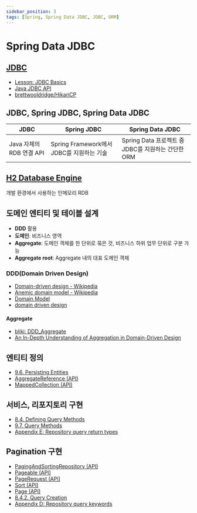 ```yaml
---
sidebar_position: 3
tags: [Spring, Spring Data JDBC, JDBC, ORM]
---
```


# Spring Data JDBC

## [JDBC](https://en.wikipedia.org/wiki/Java_Database_Connectivity)

- [Lesson: JDBC Basics](https://docs.oracle.com/javase/tutorial/jdbc/basics/index.html)
- [Java JDBC API](https://docs.oracle.com/javase/8/docs/technotes/guides/jdbc/)
- [brettwooldridge/HikariCP](https://github.com/brettwooldridge/HikariCP)

## JDBC, Spring JDBC, Spring Data JDBC

| JDBC | Spring JDBC | Spring Data JDBC |
| --- | --- | --- |
| Java 자체의 RDB 연결 API | Spring Framework에서 JDBC를 지원하는 기술 | Spring Data 프로젝트 중 JDBC를 지원하는 간단한 ORM |

## [H2 Database Engine](https://www.h2database.com/html/main.html)

개발 환경에서 사용하는 인메모리 RDB

## 도메인 엔티티 및 테이블 설계

- **DDD** 활용
- **도메인**: 비즈니스 영역
- **Aggregate**: 도메인 객체를 한 단위로 묶은 것, 비즈니스 하위 업무 단위로 구분 가능
- **Aggregate root**: Aggregate 내의 대표 도메인 객체

### DDD(Domain Driven Design)

- [Domain-driven design - Wikipedia](https://en.wikipedia.org/wiki/Domain-driven_design)
- [Anemic domain model - Wikipedia](https://en.wikipedia.org/wiki/Anemic_domain_model)
- [Domain Model](https://martinfowler.com/eaaCatalog/domainModel.html)
- [domain driven design](https://martinfowler.com/tags/domain%20driven%20design.html)

#### Aggregate

- [bliki: DDD_Aggregate](https://martinfowler.com/bliki/DDD_Aggregate.html)
- [An In-Depth Understanding of Aggregation in Domain-Driven Design](https://www.alibabacloud.com/blog/an-in-depth-understanding-of-aggregation-in-domain-driven-design_598034)

## 엔티티 정의

- [9.6. Persisting Entities](https://docs.spring.io/spring-data/jdbc/docs/current/reference/html/#jdbc.entity-persistence)
- [AggregateReference (API)](https://docs.spring.io/spring-data/jdbc/docs/current/api/org/springframework/data/jdbc/core/mapping/AggregateReference.html)
- [MappedCollection (API)](https://docs.spring.io/spring-data/jdbc/docs/current/api/org/springframework/data/relational/core/mapping/MappedCollection.html)

## 서비스, 리포지토리 구현

- [8.4. Defining Query Methods](https://docs.spring.io/spring-data/jdbc/docs/current/reference/html/#repositories.query-methods.details)
- [9.7. Query Methods](https://docs.spring.io/spring-data/jdbc/docs/current/reference/html/#jdbc.query-methods)
- [Appendix E: Repository query return types](https://docs.spring.io/spring-data/jdbc/docs/current/reference/html/#repository-query-return-types)

## Pagination 구현

- [PagingAndSortingRepository (API)](https://docs.spring.io/spring-data/commons/docs/current/api/org/springframework/data/repository/PagingAndSortingRepository.html)
- [Pageable (API)](https://docs.spring.io/spring-data/commons/docs/current/api/org/springframework/data/domain/Pageable.html)
- [PageRequest (API)](https://docs.spring.io/spring-data/commons/docs/current/api/org/springframework/data/domain/PageRequest.html)
- [Sort (API)](https://docs.spring.io/spring-data/commons/docs/current/api/org/springframework/data/domain/Sort.html)
- [Page (API)](https://docs.spring.io/spring-data/commons/docs/current/api/org/springframework/data/domain/Page.html)
- [8.4.2. Query Creation](https://docs.spring.io/spring-data/jdbc/docs/current/reference/html/#repositories.query-methods.query-creation)
- [Appendix D: Repository query keywords](https://docs.spring.io/spring-data/jdbc/docs/current/reference/html/#repository-query-keywords)
